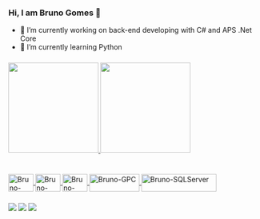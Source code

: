 ### Hi, I am Bruno Gomes 👋


- 🔭 I’m currently working on back-end developing with C# and APS .Net Core
- 🌱 I’m currently learning Python

###

<div align="left">
  <a href="https://github.com/brunogomesc">
  <img height="180em" src="https://github-readme-stats.vercel.app/api?username=brunogomesc&show_icons=true&theme=dark&include_all_commits=true&count_private=true"/>
  <img height="180em" src="https://github-readme-stats.vercel.app/api/top-langs/?username=brunogomesc&layout=compact&langs_count=7&theme=dark"/>
</div>

###

<div style="display: inline_block"><br>
  <img align="center" alt="Bruno-Csharp" height="35" width="50" src="https://img.shields.io/badge/C%23-239120?style=for-the-badge&logoColor=white">
  <img align="center" alt="Bruno-Python" height="35" width="50" src="https://img.shields.io/badge/Python-3776AB?style=for-the-badge&logoColor=white">
  <img align="center" alt="Bruno-DotNet" height="35" width="50" src="https://img.shields.io/badge/.NET-5C2D91?style=for-the-badge&logoColor=white">
  <img align="center" alt="Bruno-GPC" height="35" width="100" src="https://img.shields.io/badge/Google_Cloud-4285F4?style=for-the-badge&logoColor=white">
  <img align="center" alt="Bruno-SQLServer" height="35" width="150" src="https://img.shields.io/badge/Microsoft_SQL_Server-CC2927?style=for-the-badge&logoColor=white">
</div>

###

<div>
  <a href="https://www.youtube.com/channel/UCK_sPzyopEO5_NrmhgDxA4A" target="_blank"><img src="https://img.shields.io/badge/YouTube-FF0000?style=for-the-badge&logo=youtube&logoColor=white" target="_blank"></a>
  <a href="https://www.instagram.com/4dev.ti" target="_blank"><img src="https://img.shields.io/badge/-Instagram-%23E4405F?style=for-the-badge&logo=instagram&logoColor=white" target="_blank"></a>
  <a href = "mailto:4developer.ti@gmail.com"><img src="https://img.shields.io/badge/-Gmail-%23333?style=for-the-badge&logo=gmail&logoColor=white" target="_blank"></a>
</div>
